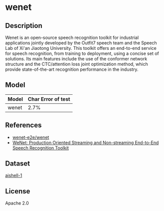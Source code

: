 <!--- SPDX-License-Identifier: Apache-2.0 -->

# wenet

## Description

Wenet is an open-source speech recognition toolkit for industrial applications
jointly developed by the Outfit7 speech team and the Speech Lab of Xi'an Jiaotong University.
This toolkit offers an end-to-end service for speech recognition, from training to deployment,
using a concise set of solutions. Its main features include the use of the conformer network
structure and the CTC/attention loss joint optimization method, which provide state-of-the-art
recognition performance in the industry.

## Model

|Model                      |Char Error of test         |
|:--------------------------|:--------------------------|
|wenet                      |2.7%                       |

## References

+ [wenet-e2e/wenet](https://github.com/wenet-e2e/wenet)
+ [WeNet: Production Oriented Streaming and Non-streaming End-to-End Speech Recognition Toolkit](https://arxiv.org/pdf/2102.01547.pdf)
## Dataset

[aishell-1](https://www.aishelltech.com/kysjcp)

## License

Apache 2.0
